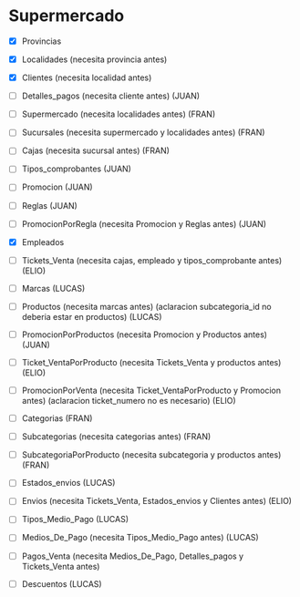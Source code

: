 # Supermercado

- [x]  Provincias
- [x]  Localidades (necesita provincia antes)
- [x]  Clientes (necesita localidad antes)
- [ ]  Detalles_pagos (necesita cliente antes) (JUAN)
- [ ]  Supermercado (necesita localidades antes) (FRAN)
- [ ]  Sucursales (necesita supermercado y localidades antes) (FRAN)
- [ ]  Cajas (necesita sucursal antes) (FRAN)
- [ ]  Tipos_comprobantes (JUAN)
- [ ]  Promocion (JUAN)
- [ ]  Reglas (JUAN)
- [ ]  PromocionPorRegla (necesita Promocion y Reglas antes) (JUAN)
- [x]  Empleados
- [ ]  Tickets_Venta (necesita cajas, empleado y tipos_comprobante antes) (ELIO)
- [ ]  Marcas (LUCAS)
- [ ]  Productos (necesita marcas antes) (aclaracion subcategoria_id no deberia estar en productos) (LUCAS)
- [ ]  PromocionPorProductos (necesita Promocion y Productos antes) (JUAN)
- [ ]  Ticket_VentaPorProducto (necesita Tickets_Venta y productos antes) (ELIO)
- [ ]  PromocionPorVenta (necesita Ticket_VentaPorProducto y Promocion antes) (aclaracion ticket_numero no es necesario) (ELIO)
- [ ]  Categorias (FRAN)
- [ ]  Subcategorias (necesita categorias antes) (FRAN)
- [ ]  SubcategoriaPorProducto (necesita subcategoria y productos antes) (FRAN)
- [ ]  Estados_envios (LUCAS)
- [ ]  Envios (necesita Tickets_Venta, Estados_envios y Clientes antes) (ELIO)
- [ ]  Tipos_Medio_Pago (LUCAS)
- [ ]  Medios_De_Pago (necesita Tipos_Medio_Pago antes) (LUCAS)
- [ ]  Pagos_Venta (necesita Medios_De_Pago, Detalles_pagos y Tickets_Venta antes)
- [ ]  Descuentos (LUCAS)

